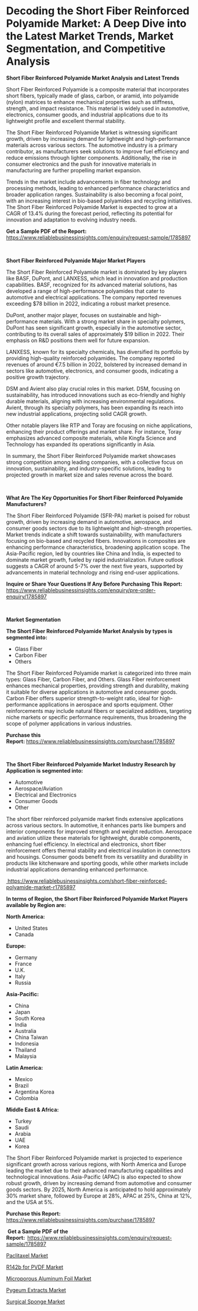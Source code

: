<p><h1>Decoding the Short Fiber Reinforced Polyamide Market: A Deep Dive into the Latest Market Trends, Market Segmentation, and Competitive Analysis</h1></p><p><strong>Short Fiber Reinforced Polyamide Market Analysis and Latest Trends</strong></p>
<p><p>Short Fiber Reinforced Polyamide is a composite material that incorporates short fibers, typically made of glass, carbon, or aramid, into polyamide (nylon) matrices to enhance mechanical properties such as stiffness, strength, and impact resistance. This material is widely used in automotive, electronics, consumer goods, and industrial applications due to its lightweight profile and excellent thermal stability.</p><p>The Short Fiber Reinforced Polyamide Market is witnessing significant growth, driven by increasing demand for lightweight and high-performance materials across various sectors. The automotive industry is a primary contributor, as manufacturers seek solutions to improve fuel efficiency and reduce emissions through lighter components. Additionally, the rise in consumer electronics and the push for innovative materials in manufacturing are further propelling market expansion.</p><p>Trends in the market include advancements in fiber technology and processing methods, leading to enhanced performance characteristics and broader application ranges. Sustainability is also becoming a focal point, with an increasing interest in bio-based polyamides and recycling initiatives. The Short Fiber Reinforced Polyamide Market is expected to grow at a CAGR of 13.4% during the forecast period, reflecting its potential for innovation and adaptation to evolving industry needs.</p></p>
<p><strong>Get a Sample PDF of the Report:&nbsp;</strong> <a href="https://www.reliablebusinessinsights.com/enquiry/request-sample/1785897?utm_campaign=41&utm_medium=2&utm_source=Github&utm_content=ia&utm_term=09102024&utm_id=short-fiber-reinforced-polyamide">https://www.reliablebusinessinsights.com/enquiry/request-sample/1785897</a></p>
<p>&nbsp;</p>
<p><strong>Short Fiber Reinforced Polyamide Major Market Players</strong></p>
<p><p>The Short Fiber Reinforced Polyamide market is dominated by key players like BASF, DuPont, and LANXESS, which lead in innovation and production capabilities. BASF, recognized for its advanced material solutions, has developed a range of high-performance polyamides that cater to automotive and electrical applications. The company reported revenues exceeding $78 billion in 2022, indicating a robust market presence.</p><p>DuPont, another major player, focuses on sustainable and high-performance materials. With a strong market share in specialty polymers, DuPont has seen significant growth, especially in the automotive sector, contributing to its overall sales of approximately $19 billion in 2022. Their emphasis on R&D positions them well for future expansion.</p><p>LANXESS, known for its specialty chemicals, has diversified its portfolio by providing high-quality reinforced polyamides. The company reported revenues of around €7.5 billion in 2022, bolstered by increased demand in sectors like automotive, electronics, and consumer goods, indicating a positive growth trajectory.</p><p>DSM and Avient also play crucial roles in this market. DSM, focusing on sustainability, has introduced innovations such as eco-friendly and highly durable materials, aligning with increasing environmental regulations. Avient, through its specialty polymers, has been expanding its reach into new industrial applications, projecting solid CAGR growth.</p><p>Other notable players like RTP and Toray are focusing on niche applications, enhancing their product offerings and market share. For instance, Toray emphasizes advanced composite materials, while Kingfa Science and Technology has expanded its operations significantly in Asia.</p><p>In summary, the Short Fiber Reinforced Polyamide market showcases strong competition among leading companies, with a collective focus on innovation, sustainability, and industry-specific solutions, leading to projected growth in market size and sales revenue across the board.</p></p>
<p>&nbsp;</p>
<p><strong>What Are The Key Opportunities For Short Fiber Reinforced Polyamide Manufacturers?</strong></p>
<p><p>The Short Fiber Reinforced Polyamide (SFR-PA) market is poised for robust growth, driven by increasing demand in automotive, aerospace, and consumer goods sectors due to its lightweight and high-strength properties. Market trends indicate a shift towards sustainability, with manufacturers focusing on bio-based and recycled fibers. Innovations in composites are enhancing performance characteristics, broadening application scope. The Asia-Pacific region, led by countries like China and India, is expected to dominate market growth, fueled by rapid industrialization. Future outlook suggests a CAGR of around 5-7% over the next five years, supported by advancements in material technology and rising end-user applications.</p></p>
<p><strong>Inquire or Share Your Questions If Any Before Purchasing This Report:</strong> <a href="https://www.reliablebusinessinsights.com/enquiry/pre-order-enquiry/1785897?utm_campaign=41&utm_medium=2&utm_source=Github&utm_content=ia&utm_term=09102024&utm_id=short-fiber-reinforced-polyamide">https://www.reliablebusinessinsights.com/enquiry/pre-order-enquiry/1785897</a></p>
<p>&nbsp;</p>
<p><strong>Market Segmentation</strong></p>
<p><strong>The Short Fiber Reinforced Polyamide Market Analysis by types is segmented into:</strong></p>
<p><ul><li>Glass Fiber</li><li>Carbon Fiber</li><li>Others</li></ul></p>
<p><p>The Short Fiber Reinforced Polyamide market is categorized into three main types: Glass Fiber, Carbon Fiber, and Others. Glass Fiber reinforcement enhances mechanical properties, providing strength and durability, making it suitable for diverse applications in automotive and consumer goods. Carbon Fiber offers superior strength-to-weight ratio, ideal for high-performance applications in aerospace and sports equipment. Other reinforcements may include natural fibers or specialized additives, targeting niche markets or specific performance requirements, thus broadening the scope of polymer applications in various industries.</p></p>
<p><strong>Purchase this Report:&nbsp;</strong><a href="https://www.reliablebusinessinsights.com/purchase/1785897?utm_campaign=41&utm_medium=2&utm_source=Github&utm_content=ia&utm_term=09102024&utm_id=short-fiber-reinforced-polyamide">https://www.reliablebusinessinsights.com/purchase/1785897</a></p>
<p>&nbsp;</p>
<p><strong>The Short Fiber Reinforced Polyamide Market Industry Research by Application is segmented into:</strong></p>
<p><ul><li>Automotive</li><li>Aerospace/Aviation</li><li>Electrical and Electronics</li><li>Consumer Goods</li><li>Other</li></ul></p>
<p><p>The short fiber reinforced polyamide market finds extensive applications across various sectors. In automotive, it enhances parts like bumpers and interior components for improved strength and weight reduction. Aerospace and aviation utilize these materials for lightweight, durable components, enhancing fuel efficiency. In electrical and electronics, short fiber reinforcement offers thermal stability and electrical insulation in connectors and housings. Consumer goods benefit from its versatility and durability in products like kitchenware and sporting goods, while other markets include industrial applications demanding enhanced performance.</p></p>
<p><a href="https://www.reliablebusinessinsights.com/short-fiber-reinforced-polyamide-market-r1785897?utm_campaign=41&utm_medium=2&utm_source=Github&utm_content=ia&utm_term=09102024&utm_id=short-fiber-reinforced-polyamide">&nbsp;https://www.reliablebusinessinsights.com/short-fiber-reinforced-polyamide-market-r1785897</a></p>
<p><strong>In terms of Region, the Short Fiber Reinforced Polyamide Market Players available by Region are:</strong></p>
<p>
    <p> <strong> North America: </strong>
        <ul>
            <li>United States</li>
            <li>Canada</li>
        </ul>
        </p> 
    <p> <strong> Europe: </strong>
        <ul>
            <li>Germany</li>
            <li>France</li>
            <li>U.K.</li>
            <li>Italy</li>
            <li>Russia</li>
        </ul>
        </p> 
    <p> <strong> Asia-Pacific: </strong>
        <ul>
            <li>China</li>
            <li>Japan</li>
            <li>South Korea</li>
            <li>India</li>
            <li>Australia</li>
            <li>China Taiwan</li>
            <li>Indonesia</li>
            <li>Thailand</li>
            <li>Malaysia</li>
        </ul>
        </p> 
    <p> <strong> Latin America: </strong>
        <ul>
            <li>Mexico</li>
            <li>Brazil</li>
            <li>Argentina Korea</li>
            <li>Colombia</li>
        </ul>
        </p> 
    <p> <strong> Middle East & Africa: </strong>
        <ul>
            <li>Turkey</li>
            <li>Saudi</li>
            <li>Arabia</li>
            <li>UAE</li>
            <li>Korea</li>
        </ul>
    </p>
    </p>
<p><p>The Short Fiber Reinforced Polyamide market is projected to experience significant growth across various regions, with North America and Europe leading the market due to their advanced manufacturing capabilities and technological innovations. Asia-Pacific (APAC) is also expected to show robust growth, driven by increasing demand from automotive and consumer goods sectors. By 2025, North America is anticipated to hold approximately 30% market share, followed by Europe at 28%, APAC at 25%, China at 12%, and the USA at 5%.</p></p>
<p><strong>Purchase this Report: </strong><a href="https://www.reliablebusinessinsights.com/purchase/1785897?utm_campaign=41&utm_medium=2&utm_source=Github&utm_content=ia&utm_term=09102024&utm_id=short-fiber-reinforced-polyamide">https://www.reliablebusinessinsights.com/purchase/1785897</a></p>
<p>&nbsp;<strong>Get a Sample PDF of the Report:&nbsp;&nbsp;</strong><a href="https://www.reliablebusinessinsights.com/enquiry/request-sample/1785897?utm_campaign=41&utm_medium=2&utm_source=Github&utm_content=ia&utm_term=09102024&utm_id=short-fiber-reinforced-polyamide">https://www.reliablebusinessinsights.com/enquiry/request-sample/1785897</a></p>
<p><strong></strong></p>
<p><p><a href="https://www.linkedin.com/pulse/investing-paclitaxel-market-trends-leading-products-regional-etzuf?utm_campaign=41&utm_medium=2&utm_source=Github&utm_content=ia&utm_term=09102024&utm_id=short-fiber-reinforced-polyamide">Paclitaxel Market</a></p><p><a href="https://github.com/michaelhall412/Market-Research-Report-List-1/blob/main/r142b-for-pvdf-market.md?utm_campaign=41&utm_medium=2&utm_source=Github&utm_content=ia&utm_term=09102024&utm_id=short-fiber-reinforced-polyamide">R142b for PVDF Market</a></p><p><a href="https://github.com/darcy8m10dupre/Market-Research-Report-List-1/blob/main/microporous-aluminum-foil-market.md?utm_campaign=41&utm_medium=2&utm_source=Github&utm_content=ia&utm_term=09102024&utm_id=short-fiber-reinforced-polyamide">Microporous Aluminum Foil Market</a></p><p><a href="https://issuu.com/reportprime-2/docs/pygeum-extracts-market-size-2030.pp_e0324331e4155a?utm_campaign=41&utm_medium=2&utm_source=Github&utm_content=ia&utm_term=09102024&utm_id=short-fiber-reinforced-polyamide">Pygeum Extracts Market</a></p><p><a href="https://www.linkedin.com/pulse/regional-adaptations-global-surgical-sponge-market-trends-overview-kcpdf?utm_campaign=41&utm_medium=2&utm_source=Github&utm_content=ia&utm_term=09102024&utm_id=short-fiber-reinforced-polyamide">Surgical Sponge Market</a></p></p>
